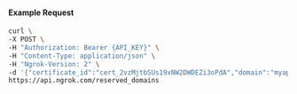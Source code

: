 <!-- Code generated for API Clients. DO NOT EDIT. -->
#### Example Request
```bash
curl \
-X POST \
-H "Authorization: Bearer {API_KEY}" \
-H "Content-Type: application/json" \
-H "Ngrok-Version: 2" \
-d '{"certificate_id":"cert_2vzMjtbSUs19xNW2DWDEZi3oPdA","domain":"myapp.mydomain.com","region":"us"}' \
https://api.ngrok.com/reserved_domains
